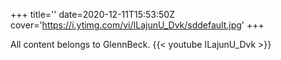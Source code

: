 +++
title=''
date=2020-12-11T15:53:50Z
cover='https://i.ytimg.com/vi/ILajunU_Dvk/sddefault.jpg'
+++

All content belongs to GlennBeck.
{{< youtube ILajunU_Dvk >}}

